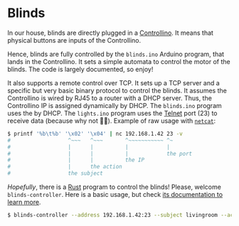 # Blinds

In our house, blinds are directly plugged in a
[Controllino](https://www.controllino.biz/). It means that physical
buttons are inputs of the Controllino.

Hence, blinds are fully controlled by the `blinds.ino` Arduino
program, that lands in the Controllino. It sets a simple automata to
control the motor of the blinds. The code is largely documented, so
enjoy!

It also supports a remote control over TCP. It sets up a TCP server and a specific but very basic binary protocol to control the blinds. It assumes the Controllino is wired by RJ45 to a router with a DHCP server. Thus, the Controllino IP is assigned dynamically by DHCP. The `blinds.ino` program uses the
by DHCP. The `lights.ino` program uses the
[Telnet](https://en.wikipedia.org/wiki/Telnet) port (23) to receive
data (because why not 🤷‍♂️).
Example of raw usage with [`netcat`](https://nc110.sourceforge.io/):

```sh
$ printf '%b\t%b' '\x02' '\x04' | nc 192.168.1.42 23 -v
#                  ^~~~   ^~~~       ^~~~~~~~~~~~ ^~
#                  |      |          |            |
#                  |      |          |            the port
#                  |      |          the IP
#                  |      the action
#                  the subject
```

_Hopefully_, there is a [Rust](https://www.rust-lang.org/) program to
control the blinds! Please, welcome `blinds-controller`. Here is a
basic usage, but check [its documentation to learn
more](blinds-controller/).

```sh
$ blinds-controller --address 192.168.1.42:23 --subject livingroom --action closing
```

